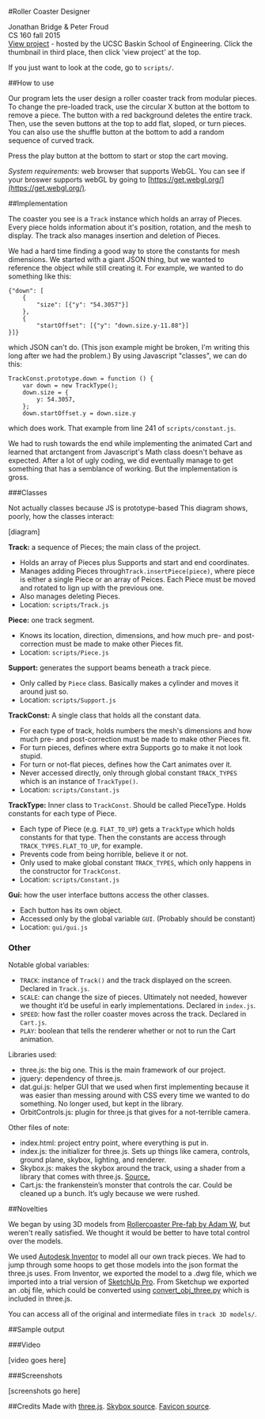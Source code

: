 #Roller Coaster Designer

Jonathan Bridge & Peter Froud  
CS 160 fall 2015   
[View project](https://classes.soe.ucsc.edu/cmps160/Spring15/projects/) - hosted by the UCSC Baskin School of Engineering. Click the thumbnail in third place, then click 'view project' at the top.

If you just want to look at the code, go to `scripts/`.

##How to use

Our program lets the user design a roller coaster track from modular pieces. To change the pre-loaded track, use the circular X button at the bottom to remove a piece. The button with a red background deletes the entire track. Then, use the seven buttons at the top to add flat, sloped, or turn pieces. You can also use the shuffle button at the bottom to add a random sequence of curved track.

Press the play button at the bottom to start or stop the cart moving.

*System requirements:* web browser that supports WebGL. You can see if your broswer supports webGL by going to [https://get.webgl.org/](https://get.webgl.org/).

##Implementation

The coaster you see is a `Track` instance which holds an array of Pieces. Every piece holds information about it's position, rotation, and the mesh to display. The track also manages insertion and deletion of Pieces.


We had a hard time finding a good way to store the constants for mesh dimensions. We started with a giant JSON thing, but we wanted to reference the object while still creating it. For example, we wanted to do something like this:
```
{"down": [
	{
		"size": [{"y": "54.3057"}]
	},
	{
		"startOffset": [{"y": "down.size.y-11.88"}]
}]}
```
which JSON can't do. (This json example might be broken, I'm writing this long after we had the problem.) By using Javascript "classes", we can do this:
```
TrackConst.prototype.down = function () {
    var down = new TrackType();
    down.size = {
        y: 54.3057,
    };
    down.startOffset.y = down.size.y
```
which does work. That example from line 241 of `scripts/constant.js`.


We had to rush towards the end while implementing the animated Cart and learned that arctangent from Javascript's Math class doesn't behave as expected. After a lot of ugly coding, we did eventually manage to get something that has a semblance of working. But the implementation is gross.


###Classes

Not actually classes because JS is prototype-based This diagram shows, poorly, how the classes interact:

[diagram]

**Track:** a sequence of Pieces; the main class of the project.

-  Holds an array of Pieces plus Supports and start and end coordinates.
- Manages adding Pieces through`Track.insertPiece(piece)`, where piece is either a single Piece or an array of Peices.  Each Piece must be moved and rotated to lign up with the previous one.
- Also manages deleting Pieces.
- Location: `scripts/Track.js`


**Piece:** one track segment.

- Knows its location, direction, dimensions, and how much pre- and post-correction must be made to make other Pieces fit.
- Location: `scripts/Piece.js`

**Support:** generates the support beams beneath a track piece.

- Only called by `Piece` class. Basically makes a cylinder and moves it around just so.
- Location: `scripts/Support.js`


**TrackConst:** A single class that holds all the constant data.

- For each type of track, holds numbers the mesh's dimensions and how much pre- and post-correction must be made to make other Pieces fit.
- For turn pieces, defines where extra Supports go to make it not look stupid.
- For turn or not-flat pieces, defines how the Cart animates over it.
- Never accessed directly, only through global constant `TRACK_TYPES` which is an instance of `TrackType()`.
- Location: `scripts/Constant.js`

**TrackType:**  Inner class to `TrackConst`.  Should be called PieceType. Holds constants for each type of Piece.

- Each type of Piece (e.g. `FLAT_TO_UP`) gets a `TrackType` which holds constants for that type. Then the constants are access through `TRACK_TYPES.FLAT_TO_UP`, for example.
- Prevents code from being horrible, believe it or not.
- Only used to make global constant `TRACK_TYPES`, which only happens in the constructor for `TrackConst`.
- Location: `scripts/Constant.js`

**Gui:** how the user interface buttons access the other classes.

- Each button has its own object.
- Accessed only by the global variable `GUI`. (Probably should be constant)
- Location: `gui/gui.js`

### Other

Notable global variables:

- `TRACK`: instance of `Track()` and the track displayed on the screen. Declared in `Track.js`.
- `SCALE`: can change the size of pieces. Ultimately not needed, however we thought it’d be useful in early implementations. Declared in `index.js`.
- `SPEED`: how fast the roller coaster moves across the track. Declared in `Cart.js`.
- `PLAY`: boolean that tells the renderer whether or not to run the Cart animation.

Libraries used:

- three.js: the big one. This is the main framework of our project.
- jquery: dependency of three.js.
- dat.gui.js: helper GUI that we used when first implementing because it was easier than messing around with CSS every time we wanted to do something. No longer used, but kept in the library.
- OrbitControls.js: plugin for three.js that gives for a not-terrible camera.

Other files of note:

- index.html: project entry point, where everything is put in.
- index.js: the initializer for three.js. Sets up things like camera, controls, ground plane, skybox, lighting, and renderer.
- Skybox.js: makes the skybox around the track, using a shader from a library that comes with three.js. [Source.](http://blog.romanliutikov.com/post/58705840698/skybox-and-environment-map-in-three-js)
- Cart.js: the frankenstein’s monster that controls the car. Could be cleaned up a bunch. It’s ugly because we were rushed.

##Novelties

We began by using 3D models from [Rollercoaster Pre-fab by Adam W](https://3dwarehouse.sketchup.com/collection.html?id=e0bf9bb1c154d8095c9ed170ce1aefed), but weren't really satisfied. We thought it would be better to have total control over the models.

We used [Autodesk Inventor](http://www.autodesk.com/products/inventor/overview) to model all our own track pieces. We had to jump through some hoops to get those models into the json format the three.js uses. From Inventor, we exported the model to a .dwg file, which we imported into a trial version of [SketchUp Pro](http://www.sketchup.com/). From Sketchup we exported an .obj file, which could be converted using [convert_obj_three.py](https://github.com/mrdoob/three.js/blob/master/utils/converters/obj/convert_obj_three.py) which is included in three.js.

You can access all of the original and intermediate files in `track 3D models/`.

##Sample output

###Video

[video goes here]

###Screenshots

[screenshots go here]

##Credits
Made with [three.js](http://threejs.org/). [Skybox source](http://www.braynzarsoft.net/vision/texturesamples/Above_The_Sea.jpg). [Favicon source](http://www.iconarchive.com/show/windows-8-icons-by-icons8/City-Roller-Coaster-icon.html).
